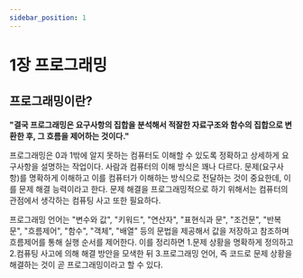 ```yaml
---
sidebar_position: 1
---
```


# 1장 프로그래밍

## 프로그래밍이란?

**"결국 프로그래밍은 요구사항의 집합을 분석해서 적잘한 자료구조와 함수의 집합으로 변환한 후, 그 흐름을 제어하는 것이다."**

프로그래밍은 0과 1밖에 알지 못하는 컴퓨터도 이해할 수 있도록 정확하고 상세하게 요구사항을 설명하는 작업이다.
사람과 컴퓨터의 이해 방식은 꽤나 다르다. 문제(요구사항)를 명확하게 이해하고 이를 컴퓨터가 이해하는 방식으로 전달하는 것이 중요한데,
이를 문제 해결 능력이라고 한다. 문제 해결을 프로그래밍적으로 하기 위해서는 컴퓨터의 관점에서 생각하는 컴퓨팅 사고 또한 필요하다.

프로그래밍 언어는 "변수와 값", "키워드", "연산자", "표현식과 문", "조건문", "반복문", "흐름제어", "함수", "객체", "배열" 등의
문법을 제공해서 값을 저장하고 참조하며 흐름제어를 통해 실행 순서를 제어한다. 이를 정리하면 1.문제 상황을 명확하게 정의하고 2.컴퓨팅 사고에 의해 해결 방안을 모색한 뒤 3.프로그래밍 언어, 즉 코드로 문제 상황을 해결하는 것이 곧 프로그래밍이라고 할 수 있다.
